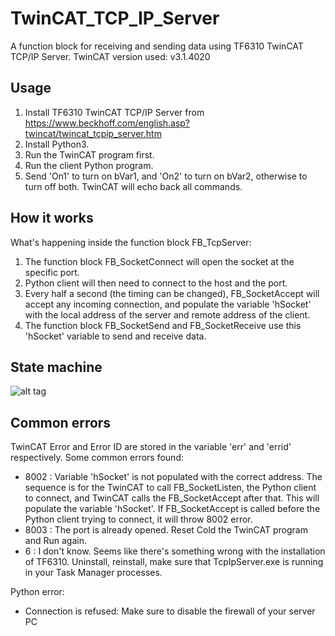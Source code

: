 # TwinCAT_TCP_IP_Server
A function block for receiving and sending data using TF6310 TwinCAT TCP/IP Server. TwinCAT version used: v3.1.4020

## Usage

1. Install TF6310 TwinCAT TCP/IP Server from https://www.beckhoff.com/english.asp?twincat/twincat_tcpip_server.htm
2. Install Python3.
3. Run the TwinCAT program first.
4. Run the client Python program.
5. Send 'On1' to turn on bVar1, and 'On2' to turn on bVar2, otherwise to turn off both. TwinCAT will echo back all commands.

## How it works

What's happening inside the function block FB_TcpServer:

1. The function block FB_SocketConnect will open the socket at the specific port.
2. Python client will then need to connect to the host and the port. 
3. Every half a second (the timing can be changed), FB_SocketAccept will accept any incoming connection, and populate the variable 'hSocket' with the local address of the server and remote address of the client.
4. The function block FB_SocketSend and FB_SocketReceive use this 'hSocket' variable to send and receive data.


## State machine

![alt tag](https://puu.sh/sBxgh/a6d8de1c9a.png)

## Common errors

TwinCAT Error and Error ID are stored in the variable 'err' and 'errid' respectively. Some common errors found:

   * 8002 : Variable 'hSocket' is not populated with the correct address. The sequence is for the TwinCAT to call FB_SocketListen, the Python client to connect, and TwinCAT calls the FB_SocketAccept after that. This will populate the variable 'hSocket'. If FB_SocketAccept is called before the Python client trying to connect, it will throw 8002 error.
   * 8003 : The port is already opened. Reset Cold the TwinCAT program and Run again.  
   * 6 : I don't know. Seems like there's something wrong with the installation of TF6310. Uninstall, reinstall, make sure that TcpIpServer.exe is running in your Task Manager processes.
   
Python error:
   * Connection is refused: Make sure to disable the firewall of your server PC  
